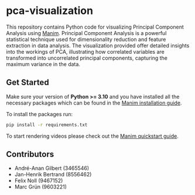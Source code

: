 # pca-visualization

This repository contains Python code for visualizing Principal Component Analysis using [Manim](https://github.com/ManimCommunity/manim). Principal Component Analysis is a powerful statistical technique used for dimensionality reduction and feature extraction in data analysis. The visualization provided offer detailed insights into the workings of PCA, illustrating how correlated variables are transformed into uncorrelated principal components, capturing the maximum variance in the data.

## Get Started

Make sure your version of **Python >= 3.10** and you have installed all the necessary packages which can be found in the [Manim installation guide](https://docs.manim.community/en/stable/installation.html). 

To install the packages run:

```bash
pip install -r requirements.txt
```

To start rendering videos please check out the [Manim quickstart guide](https://docs.manim.community/en/stable/tutorials/quickstart.html).

## Contributors

- André-Anan Gilbert (3465546)
- Jan-Henrik Bertrand (8556462)
- Felix Noll (9467152)
- Marc Grün (9603221)
